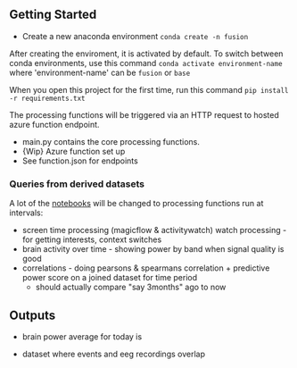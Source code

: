 ## Getting Started
- Create a new anaconda environment
```conda create -n fusion```

After creating the enviroment, it is activated by default. To switch between conda environments, use this command ```conda activate environment-name``` where 'environment-name' can be `fusion` or `base`

When you open this project for the first time, run this command
```pip install -r requirements.txt```

The processing functions will be triggered via an HTTP request to hosted azure function endpoint.

 - main.py contains the core processing functions.
 - {Wip} Azure function set up
  - See function.json for endpoints


### Queries from derived datasets
A lot of the [notebooks](./notebooks/) will be changed to processing functions run at intervals:

 - screen time processing (magicflow & activitywatch) watch processing - for getting interests, context switches
 - brain activity over time - showing power by band when signal quality is good
 - correlations - doing pearsons & spearmans correlation + predictive power score on a joined dataset for time period
   - should actually compare "say 3months" ago to now

Outputs
-------
- brain power average for today is

- dataset where events and eeg recordings overlap
